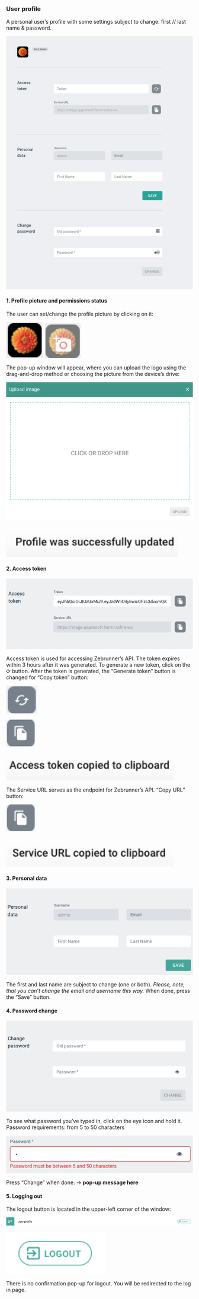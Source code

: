 ### User profile

A personal user’s profile with some settings subject to change: first // last name & password. 

![alt text](https://github.com/APGorobets/mkdocks1/blob/master/images/zbrn-userprofile-1.png?raw=true)

#### 1. Profile picture and permissions status
The user can set/change the profile picture by clicking on it:

![alt text](https://github.com/APGorobets/mkdocks1/blob/master/images/zbrn-userprofile-2.png?raw=true)
![alt text](https://github.com/APGorobets/mkdocks1/blob/master/images/zbrn-userprofile-3.png?raw=true)

The pop-up window will appear, where you can upload the logo using the drag-and-drop method or choosing the picture from the device’s drive:

![alt text](https://github.com/APGorobets/mkdocks1/blob/master/images/zbrn-userprofile-4.png?raw=true)

![alt text](https://github.com/APGorobets/mkdocks1/blob/master/images/zbrn-userprofile-5.png?raw=true)

#### 2. Access token

![alt text](https://github.com/APGorobets/mkdocks1/blob/master/images/zbrn-userprofile-6.png?raw=true)

Access token is used for accessing Zebrunner’s API. The token expires within 3 hours after it was generated.
To generate a new token, click on the ⟳ button.
After the token is generated, the “Generate token” button is changed for “Copy token” button:

![alt text](https://github.com/APGorobets/mkdocks1/blob/master/images/zbrn-userprofile-7.png?raw=true)

![alt text](https://github.com/APGorobets/mkdocks1/blob/master/images/zbrn-userprofile-8.png?raw=true)

![alt text](https://github.com/APGorobets/mkdocks1/blob/master/images/zbrn-userprofile-9.png?raw=true)

The Service URL serves as the endpoint for Zebrunner’s API. 
“Copy URL” button:

![alt text](https://github.com/APGorobets/mkdocks1/blob/master/images/zbrn-userprofile-10.png?raw=true)

![alt text](https://github.com/APGorobets/mkdocks1/blob/master/images/zbrn-userprofile-11.png?raw=true)

#### 3. Personal data

![alt text](https://github.com/APGorobets/mkdocks1/blob/master/images/zbrn-userprofile-12.png?raw=true)

The first and last name are subject to change (one or both).
*Please, note, that you can’t change the email and username this way.*
When done, press the “Save” button.

#### 4. Password change

![alt text](https://github.com/APGorobets/mkdocks1/blob/master/images/zbrn-userprofile-13.png?raw=true)

To see what password you’ve typed in, click on the eye icon and hold it.
Password requirements: from 5 to 50 characters

![alt text](https://github.com/APGorobets/mkdocks1/blob/master/images/zbrn-userprofile-14.png?raw=true)

Press “Change” when done. → **pop-up message here**

#### 5. Logging out
The logout button is located in the upper-left corner of the window:

![alt text](https://github.com/APGorobets/mkdocks1/blob/master/images/zbrn-userprofile-15.png?raw=true)

![alt text](https://github.com/APGorobets/mkdocks1/blob/master/images/zbrn-userprofile-16.png?raw=true)

There is no confirmation pop-up for logout. You will be redirected to the log in page.
